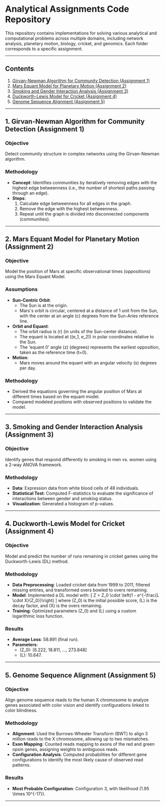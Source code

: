 # Analytical Assignments Code Repository

This repository contains implementations for solving various analytical and computational problems across multiple domains, including network analysis, planetary motion, biology, cricket, and genomics. Each folder corresponds to a specific assignment.

---

## Contents

1. [Girvan-Newman Algorithm for Community Detection (Assignment 1)](#1-girvan-newman-algorithm-for-community-detection-assignment-1)
2. [Mars Equant Model for Planetary Motion (Assignment 2)](#2-mars-equant-model-for-planetary-motion-assignment-2)
3. [Smoking and Gender Interaction Analysis (Assignment 3)](#3-smoking-and-gender-interaction-analysis-assignment-3)
4. [Duckworth-Lewis Model for Cricket (Assignment 4)](#4-duckworth-lewis-model-for-cricket-assignment-4)
5. [Genome Sequence Alignment (Assignment 5)](#5-genome-sequence-alignment-assignment-5)

---

## 1. Girvan-Newman Algorithm for Community Detection (Assignment 1)

### Objective
Detect community structure in complex networks using the Girvan-Newman algorithm.

### Methodology
- **Concept**: Identifies communities by iteratively removing edges with the highest edge betweenness (i.e., the number of shortest paths passing through an edge).
- **Steps**:
  1. Calculate edge betweenness for all edges in the graph.
  2. Remove the edge with the highest betweenness.
  3. Repeat until the graph is divided into disconnected components (communities).

---

## 2. Mars Equant Model for Planetary Motion (Assignment 2)

### Objective
Model the position of Mars at specific observational times (oppositions) using the Mars Equant Model.

### Assumptions
- **Sun-Centric Orbit**:
  - The Sun is at the origin.
  - Mars's orbit is circular, centered at a distance of 1 unit from the Sun, with the center at an angle \(c\) degrees from the Sun-Aries reference line.
- **Orbit and Equant**:
  - The orbit radius is \(r\) (in units of the Sun-center distance).
  - The equant is located at \((e_1, e_2)\) in polar coordinates relative to the Sun.
  - The 'equant 0' angle \(z\) (degrees) represents the earliest opposition, taken as the reference time \(t=0\).
- **Motion**:
  - Mars moves around the equant with an angular velocity \(s\) degrees per day.

### Methodology
- Derived the equations governing the angular position of Mars at different times based on the equant model.
- Compared modeled positions with observed positions to validate the model.

---

## 3. Smoking and Gender Interaction Analysis (Assignment 3)

### Objective
Identify genes that respond differently to smoking in men vs. women using a 2-way ANOVA framework.

### Methodology
- **Data**: Expression data from white blood cells of 48 individuals.
- **Statistical Test**: Computed F-statistics to evaluate the significance of interactions between gender and smoking status.
- **Visualization**: Generated a histogram of p-values.

---

## 4. Duckworth-Lewis Model for Cricket (Assignment 4)

### Objective
Model and predict the number of runs remaining in cricket games using the Duckworth-Lewis (DL) method.

### Methodology
- **Data Preprocessing**: Loaded cricket data from 1999 to 2011, filtered missing entries, and transformed overs bowled to overs remaining.
- **Model**: Implemented a DL model with:
  \[
  Z = Z_0 \cdot \left(1 - e^{-\frac{L \cdot X}{Z_0}}\right)
  \]
  where \(Z_0\) is the initial possible score, \(L\) is the decay factor, and \(X\) is the overs remaining.
- **Training**: Optimized parameters \(Z_0\) and \(L\) using a custom logarithmic loss function.

### Results
- **Average Loss**: 58.891 (final run).
- **Parameters**:
  - \(Z_0\): [6.222, 18.811, ..., 273.848]
  - \(L\): 10.647.

---

## 5. Genome Sequence Alignment (Assignment 5)

### Objective
Align genome sequence reads to the human X chromosome to analyze genes associated with color vision and identify configurations linked to color blindness.

### Methodology
- **Alignment**: Used the Burrows-Wheeler Transform (BWT) to align 3 million reads to the X chromosome, allowing up to two mismatches.
- **Exon Mapping**: Counted reads mapping to exons of the red and green opsin genes, assigning weights to ambiguous reads.
- **Configuration Analysis**: Computed probabilities for different gene configurations to identify the most likely cause of observed read patterns.

### Results
- **Most Probable Configuration**: Configuration 3, with likelihood \(1.95 \times 10^{-17}\).

---
